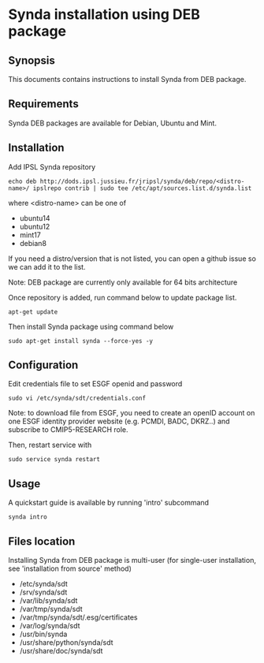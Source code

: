 # Synda installation using DEB package

## Synopsis

This documents contains instructions to install Synda from DEB package.

## Requirements

Synda DEB packages are available for Debian, Ubuntu and Mint.

## Installation

Add IPSL Synda repository

```
echo deb http://dods.ipsl.jussieu.fr/jripsl/synda/deb/repo/<distro-name>/ ipslrepo contrib | sudo tee /etc/apt/sources.list.d/synda.list
```

where &lt;distro-name&gt; can be one of

* ubuntu14
* ubuntu12
* mint17
* debian8

If you need a distro/version that is not listed, you can open a github issue so we can add it to the list.

Note: DEB package are currently only available for 64 bits architecture

Once repository is added, run command below to update package list.

```
apt-get update
```

Then install Synda package using command below

```
sudo apt-get install synda --force-yes -y
```

## Configuration

Edit credentials file to set ESGF openid and password

```
sudo vi /etc/synda/sdt/credentials.conf
```

Note: to download file from ESGF, you need to create an openID account on one
ESGF identity provider website (e.g. PCMDI, BADC, DKRZ..) and subscribe to
CMIP5-RESEARCH role.

Then, restart service with

```
sudo service synda restart
```

## Usage

A quickstart guide is available by running 'intro' subcommand

```
synda intro 
```

## Files location

Installing Synda from DEB package is multi-user (for single-user installation,
see 'installation from source' method)

* /etc/synda/sdt
* /srv/synda/sdt
* /var/lib/synda/sdt
* /var/tmp/synda/sdt
* /var/tmp/synda/sdt/.esg/certificates
* /var/log/synda/sdt
* /usr/bin/synda
* /usr/share/python/synda/sdt
* /usr/share/doc/synda/sdt

